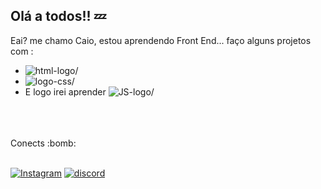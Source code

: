 ## Olá a todos!! :zzz:


Eai? me chamo Caio, estou aprendendo Front End... faço alguns projetos com :
- <img src="https://img.shields.io/badge/HTML-239120?style=for-the-badge&logo=html5&logoColor=white" alt=html-logo/>
- <img src="https://img.shields.io/badge/CSS-239120?&style=for-the-badge&logo=css3&logoColor=white" alt=logo-css/>
- E logo irei aprender <img src="https://img.shields.io/badge/JavaScript-F7DF1E?style=for-the-badge&logo=javascript&logoColor=black" alt=JS-logo/>
<br>
<br>
<br>
Conects :bomb:
<br>
<br>

  [![Instagram](https://cdn-icons-png.flaticon.com/128/1384/1384031.png)](https://www.instagram.com/c4zz.ofc01)
  [![discord](https://cdn-icons-png.flaticon.com/128/5968/5968759.png)](https://discord.gg/QMuGFAFP) 
  
